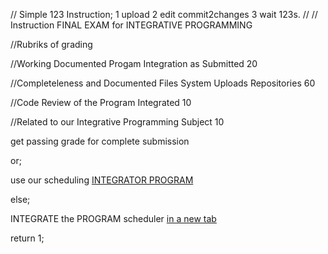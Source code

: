 //  Simple 123 Instruction;  1 upload 2 edit commit2changes 3 wait 123s.
//
//  Instruction FINAL EXAM for INTEGRATIVE PROGRAMMING
<p> //Rubriks of grading </p>
<p> //Working Documented Progam Integration as Submitted                20 </p>
<p> //Completeleness and Documented Files System Uploads Repositories   60 </p>
<p> //Code Review of the Program Integrated                             10 </p>
<p> //Related to our Integrative Programming Subject                    10 </p>
<p> get passing grade for complete submission </p>
<p> or; </p>
<p> use our scheduling <a href="https://calendly.com/armadeloibm/30min"> INTEGRATOR PROGRAM </a> </p>
<p> else; </p>
<p> INTEGRATE the PROGRAM scheduler <a href="https://calendly.com/armadeloibm/30min" target="_blank">in a new tab</a></p>
<p> return 1; </p>



